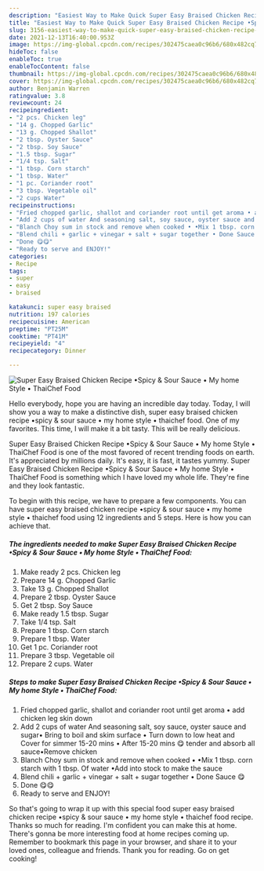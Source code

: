 ```yaml
---
description: "Easiest Way to Make Quick Super Easy Braised Chicken Recipe •Spicy &amp;amp; Sour Sauce • My home Style • ThaiChef Food"
title: "Easiest Way to Make Quick Super Easy Braised Chicken Recipe •Spicy &amp;amp; Sour Sauce • My home Style • ThaiChef Food"
slug: 3156-easiest-way-to-make-quick-super-easy-braised-chicken-recipe-spicy-and-amp-sour-sauce-my-home-style-thaichef-food
date: 2021-12-13T16:40:00.953Z
image: https://img-global.cpcdn.com/recipes/302475caea0c96b6/680x482cq70/super-easy-braised-chicken-recipe-spicy-sour-sauce-my-home-style-thaichef-food-recipe-main-photo.jpg
hideToc: false
enableToc: true
enableTocContent: false
thumbnail: https://img-global.cpcdn.com/recipes/302475caea0c96b6/680x482cq70/super-easy-braised-chicken-recipe-spicy-sour-sauce-my-home-style-thaichef-food-recipe-main-photo.jpg
cover: https://img-global.cpcdn.com/recipes/302475caea0c96b6/680x482cq70/super-easy-braised-chicken-recipe-spicy-sour-sauce-my-home-style-thaichef-food-recipe-main-photo.jpg
author: Benjamin Warren
ratingvalue: 3.8
reviewcount: 24
recipeingredient:
- "2 pcs. Chicken leg"
- "14 g. Chopped Garlic"
- "13 g. Chopped Shallot"
- "2 tbsp. Oyster Sauce"
- "2 tbsp. Soy Sauce"
- "1.5 tbsp. Sugar"
- "1/4 tsp. Salt"
- "1 tbsp. Corn starch"
- "1 tbsp. Water"
- "1 pc. Coriander root"
- "3 tbsp. Vegetable oil"
- "2 cups Water"
recipeinstructions:
- "Fried chopped garlic, shallot and coriander root until get aroma • add chicken leg skin down"
- "Add 2 cups of water And seasoning salt, soy sauce, oyster sauce and sugar• Bring to boil and skim surface • Turn down to low heat and Cover for simmer 15-20 mins • After 15-20 mins 😋 tender and absorb all sauce•Remove chicken"
- "Blanch Choy sum in stock and remove when cooked • •Mix 1 tbsp. corn starch with 1 tbsp. Of water  •Add into stock to make the sauce"
- "Blend chili + garlic + vinegar + salt + sugar together • Done Sauce 😋"
- "Done 😋😋"
- "Ready to serve and ENJOY!"
categories:
- Recipe
tags:
- super
- easy
- braised

katakunci: super easy braised 
nutrition: 197 calories
recipecuisine: American
preptime: "PT25M"
cooktime: "PT41M"
recipeyield: "4"
recipecategory: Dinner

---
```



![Super Easy Braised Chicken Recipe •Spicy &amp; Sour Sauce • My home Style • ThaiChef Food](https://img-global.cpcdn.com/recipes/302475caea0c96b6/680x482cq70/super-easy-braised-chicken-recipe-spicy-sour-sauce-my-home-style-thaichef-food-recipe-main-photo.jpg)

Hello everybody, hope you are having an incredible day today. Today, I will show you a way to make a distinctive dish, super easy braised chicken recipe •spicy &amp; sour sauce • my home style • thaichef food. One of my favorites. This time, I will make it a bit tasty. This will be really delicious.



Super Easy Braised Chicken Recipe •Spicy &amp; Sour Sauce • My home Style • ThaiChef Food is one of the most favored of recent trending foods on earth. It's appreciated by millions daily. It's easy, it is fast, it tastes yummy. Super Easy Braised Chicken Recipe •Spicy &amp; Sour Sauce • My home Style • ThaiChef Food is something which I have loved my whole life. They're fine and they look fantastic.


To begin with this recipe, we have to prepare a few components. You can have super easy braised chicken recipe •spicy &amp; sour sauce • my home style • thaichef food using 12 ingredients and 5 steps. Here is how you can achieve that.

<!--inarticleads1-->

##### The ingredients needed to make Super Easy Braised Chicken Recipe •Spicy &amp; Sour Sauce • My home Style • ThaiChef Food:

1. Make ready 2 pcs. Chicken leg
1. Prepare 14 g. Chopped Garlic
1. Take 13 g. Chopped Shallot
1. Prepare 2 tbsp. Oyster Sauce
1. Get 2 tbsp. Soy Sauce
1. Make ready 1.5 tbsp. Sugar
1. Take 1/4 tsp. Salt
1. Prepare 1 tbsp. Corn starch
1. Prepare 1 tbsp. Water
1. Get 1 pc. Coriander root
1. Prepare 3 tbsp. Vegetable oil
1. Prepare 2 cups. Water




<!--inarticleads2-->

##### Steps to make Super Easy Braised Chicken Recipe •Spicy &amp; Sour Sauce • My home Style • ThaiChef Food:

1. Fried chopped garlic, shallot and coriander root until get aroma • add chicken leg skin down
1. Add 2 cups of water And seasoning salt, soy sauce, oyster sauce and sugar• Bring to boil and skim surface • Turn down to low heat and Cover for simmer 15-20 mins • After 15-20 mins 😋 tender and absorb all sauce•Remove chicken
1. Blanch Choy sum in stock and remove when cooked • •Mix 1 tbsp. corn starch with 1 tbsp. Of water  •Add into stock to make the sauce
1. Blend chili + garlic + vinegar + salt + sugar together • Done Sauce 😋
1. Done 😋😋
1. Ready to serve and ENJOY!



So that's going to wrap it up with this special food super easy braised chicken recipe •spicy &amp; sour sauce • my home style • thaichef food recipe. Thanks so much for reading. I'm confident you can make this at home. There's gonna be more interesting food at home recipes coming up. Remember to bookmark this page in your browser, and share it to your loved ones, colleague and friends. Thank you for reading. Go on get cooking!
